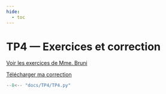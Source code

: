 ```yaml
---
hide:
  - toc
---
```


# TP4 — Exercices et correction

[Voir les exercices de Mme. Bruni](TP4/TP%204%202023.pdf)

<a href="TP4/TP4.py" download>Télécharger ma correction</a>

```python
--8<-- "docs/TP4/TP4.py"
```
